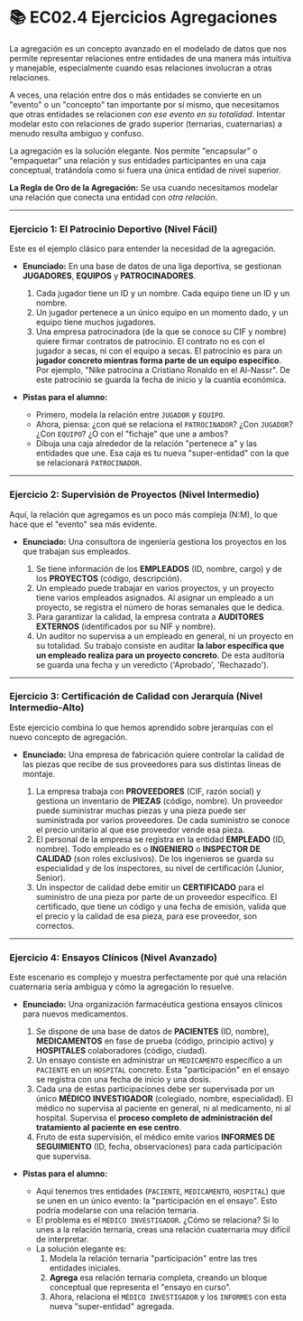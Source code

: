 # 📚 EC02.4 Ejercicios Agregaciones

La agregación es un concepto avanzado en el modelado de datos que nos permite representar relaciones entre entidades de una manera más intuitiva y manejable, especialmente cuando esas relaciones involucran a otras relaciones.

A veces, una relación entre dos o más entidades se convierte en un "evento" o un "concepto" tan importante por sí mismo, que necesitamos que otras entidades se relacionen _con ese evento en su totalidad_. Intentar modelar esto con relaciones de grado superior (ternarias, cuaternarias) a menudo resulta ambiguo y confuso.

La agregación es la solución elegante. Nos permite "encapsular" o "empaquetar" una relación y sus entidades participantes en una caja conceptual, tratándola como si fuera una única entidad de nivel superior.

**La Regla de Oro de la Agregación:** Se usa cuando necesitamos modelar una relación que conecta una entidad con _otra relación_.

---

### **Ejercicio 1: El Patrocinio Deportivo (Nivel Fácil)**

Este es el ejemplo clásico para entender la necesidad de la agregación.

- **Enunciado:**
  En una base de datos de una liga deportiva, se gestionan **JUGADORES**, **EQUIPOS** y **PATROCINADORES**.

  1.  Cada jugador tiene un ID y un nombre. Cada equipo tiene un ID y un nombre.
  2.  Un jugador pertenece a un único equipo en un momento dado, y un equipo tiene muchos jugadores.
  3.  Una empresa patrocinadora (de la que se conoce su CIF y nombre) quiere firmar contratos de patrocinio. El contrato no es con el jugador a secas, ni con el equipo a secas. El patrocinio es para un **jugador concreto mientras forma parte de un equipo específico**. Por ejemplo, "Nike patrocina a Cristiano Ronaldo en el Al-Nassr". De este patrocinio se guarda la fecha de inicio y la cuantía económica.

- **Pistas para el alumno:**
  - Primero, modela la relación entre `JUGADOR` y `EQUIPO`.
  - Ahora, piensa: ¿con qué se relaciona el `PATROCINADOR`? ¿Con `JUGADOR`? ¿Con `EQUIPO`? ¿O con el "fichaje" que une a ambos?
  - Dibuja una caja alrededor de la relación "pertenece a" y las entidades que une. Esa caja es tu nueva "super-entidad" con la que se relacionará `PATROCINADOR`.

---

### **Ejercicio 2: Supervisión de Proyectos (Nivel Intermedio)**

Aquí, la relación que agregamos es un poco más compleja (N:M), lo que hace que el "evento" sea más evidente.

- **Enunciado:**
  Una consultora de ingeniería gestiona los proyectos en los que trabajan sus empleados.

  1.  Se tiene información de los **EMPLEADOS** (ID, nombre, cargo) y de los **PROYECTOS** (código, descripción).
  2.  Un empleado puede trabajar en varios proyectos, y un proyecto tiene varios empleados asignados. Al asignar un empleado a un proyecto, se registra el número de horas semanales que le dedica.
  3.  Para garantizar la calidad, la empresa contrata a **AUDITORES EXTERNOS** (identificados por su NIF y nombre).
  4.  Un auditor no supervisa a un empleado en general, ni un proyecto en su totalidad. Su trabajo consiste en auditar **la labor específica que un empleado realiza para un proyecto concreto**. De esta auditoría se guarda una fecha y un veredicto ('Aprobado', 'Rechazado').

---

### **Ejercicio 3: Certificación de Calidad con Jerarquía (Nivel Intermedio-Alto)**

Este ejercicio combina lo que hemos aprendido sobre jerarquías con el nuevo concepto de agregación.

- **Enunciado:**
  Una empresa de fabricación quiere controlar la calidad de las piezas que recibe de sus proveedores para sus distintas líneas de montaje.

  1.  La empresa trabaja con **PROVEEDORES** (CIF, razón social) y gestiona un inventario de **PIEZAS** (código, nombre). Un proveedor puede suministrar muchas piezas y una pieza puede ser suministrada por varios proveedores. De cada suministro se conoce el precio unitario al que ese proveedor vende esa pieza.
  2.  El personal de la empresa se registra en la entidad **EMPLEADO** (ID, nombre). Todo empleado es o **INGENIERO** o **INSPECTOR DE CALIDAD** (son roles exclusivos). De los ingenieros se guarda su especialidad y de los inspectores, su nivel de certificación (Junior, Senior).
  3.  Un inspector de calidad debe emitir un **CERTIFICADO** para el suministro de una pieza por parte de un proveedor específico. El certificado, que tiene un código y una fecha de emisión, valida que el precio y la calidad de esa pieza, para ese proveedor, son correctos.

---

### **Ejercicio 4: Ensayos Clínicos (Nivel Avanzado)**

Este escenario es complejo y muestra perfectamente por qué una relación cuaternaria sería ambigua y cómo la agregación lo resuelve.

- **Enunciado:**
  Una organización farmacéutica gestiona ensayos clínicos para nuevos medicamentos.

  1.  Se dispone de una base de datos de **PACIENTES** (ID, nombre), **MEDICAMENTOS** en fase de prueba (código, principio activo) y **HOSPITALES** colaboradores (código, ciudad).
  2.  Un ensayo consiste en administrar un `MEDICAMENTO` específico a un `PACIENTE` en un `HOSPITAL` concreto. Esta "participación" en el ensayo se registra con una fecha de inicio y una dosis.
  3.  Cada una de estas participaciones debe ser supervisada por un único **MÉDICO INVESTIGADOR** (colegiado, nombre, especialidad). El médico no supervisa al paciente en general, ni al medicamento, ni al hospital. Supervisa el **proceso completo de administración del tratamiento al paciente en ese centro**.
  4.  Fruto de esta supervisión, el médico emite varios **INFORMES DE SEGUIMIENTO** (ID, fecha, observaciones) para cada participación que supervisa.

- **Pistas para el alumno:**
  - Aquí tenemos tres entidades (`PACIENTE`, `MEDICAMENTO`, `HOSPITAL`) que se unen en un único evento: la "participación en el ensayo". Esto podría modelarse con una relación ternaria.
  - El problema es el `MÉDICO INVESTIGADOR`. ¿Cómo se relaciona? Si lo unes a la relación ternaria, creas una relación cuaternaria muy difícil de interpretar.
  - La solución elegante es:
    1.  Modela la relación ternaria "participación" entre las tres entidades iniciales.
    2.  **Agrega** esa relación ternaria completa, creando un bloque conceptual que representa el "ensayo en curso".
    3.  Ahora, relaciona el `MÉDICO INVESTIGADOR` y los `INFORMES` con esta nueva "super-entidad" agregada.
